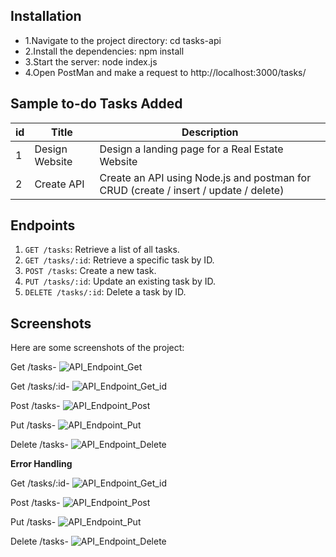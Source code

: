 
## Installation
- 1.Navigate to the project directory:    cd tasks-api
- 2.Install the dependencies:      npm install
- 3.Start the server:      node index.js
- 4.Open PostMan and make a request to http://localhost:3000/tasks/

## Sample to-do Tasks Added

| id |      Title     |                                 Description                                          | 
|----|----------------|--------------------------------------------------------------------------------------|
|  1 |Design Website | Design a landing page for a Real Estate Website                                      | 
|  2 |Create API     | Create an API using Node.js and postman for CRUD (create / insert / update / delete) | 


## Endpoints
1.	`GET /tasks`: Retrieve a list of all tasks. 
2.	`GET /tasks/:id`: Retrieve a specific task by ID. 
3.	`POST /tasks`: Create a new task. 
4.	`PUT /tasks/:id`: Update an existing task by ID. 
5.	`DELETE /tasks/:id`: Delete a task by ID. 

## Screenshots

Here are some screenshots of the project:


Get /tasks-
![API_Endpoint_Get](https://github.com/Ajinkyaathakur/to-do-tasks/assets/149994043/511b5159-6e4d-4871-914f-bac617fc80f4)

Get /tasks/:id-
![API_Endpoint_Get_id](https://github.com/Ajinkyaathakur/to-do-tasks/assets/149994043/edb2045a-8fef-42c0-8e60-4edc545ef2b9)

Post /tasks-
![API_Endpoint_Post](https://github.com/Ajinkyaathakur/to-do-tasks/assets/149994043/6b182f97-3c9e-4ab7-a423-54a420f31374)

Put /tasks-
![API_Endpoint_Put](https://github.com/Ajinkyaathakur/to-do-tasks/assets/149994043/0b4154e1-cf0e-4495-b1fd-da4473dd6a57)

Delete /tasks-
![API_Endpoint_Delete](https://github.com/Ajinkyaathakur/to-do-tasks/assets/149994043/9db414db-6a38-45d9-a6cb-d9d434b827dd)


**Error Handling**

Get /tasks/:id-
![API_Endpoint_Get_id](https://github.com/Ajinkyaathakur/to-do-tasks/assets/149994043/a897973a-2f8c-4d54-81b4-f413050681a9)

Post /tasks-
![API_Endpoint_Post](https://github.com/Ajinkyaathakur/to-do-tasks/assets/149994043/95021e75-cfd2-4d4b-9590-50195e1940c4)

Put /tasks-
![API_Endpoint_Put](https://github.com/Ajinkyaathakur/to-do-tasks/assets/149994043/4c5b438d-2c54-4346-bf4d-ab34884e2963)


Delete /tasks-
![API_Endpoint_Delete](https://github.com/Ajinkyaathakur/to-do-tasks/assets/149994043/b95730aa-1e57-43c7-92e8-b74e35d8b5f5)


